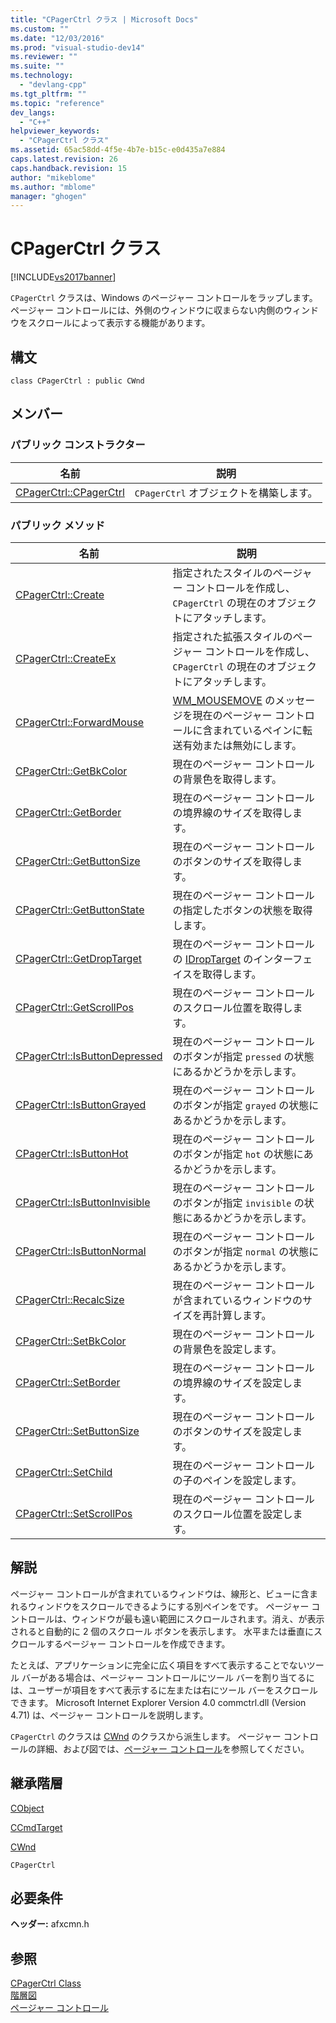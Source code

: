 ```yaml
---
title: "CPagerCtrl クラス | Microsoft Docs"
ms.custom: ""
ms.date: "12/03/2016"
ms.prod: "visual-studio-dev14"
ms.reviewer: ""
ms.suite: ""
ms.technology: 
  - "devlang-cpp"
ms.tgt_pltfrm: ""
ms.topic: "reference"
dev_langs: 
  - "C++"
helpviewer_keywords: 
  - "CPagerCtrl クラス"
ms.assetid: 65ac58dd-4f5e-4b7e-b15c-e0d435a7e884
caps.latest.revision: 26
caps.handback.revision: 15
author: "mikeblome"
ms.author: "mblome"
manager: "ghogen"
---
```

# CPagerCtrl クラス
[!INCLUDE[vs2017banner](../../assembler/inline/includes/vs2017banner.md)]

`CPagerCtrl` クラスは、Windows のページャー コントロールをラップします。ページャー コントロールには、外側のウィンドウに収まらない内側のウィンドウをスクロールによって表示する機能があります。  
  
## 構文  
  
```  
class CPagerCtrl : public CWnd  
```  
  
## メンバー  
  
### パブリック コンストラクター  
  
|名前|説明|  
|--------|--------|  
|[CPagerCtrl::CPagerCtrl](../Topic/CPagerCtrl::CPagerCtrl.md)|`CPagerCtrl` オブジェクトを構築します。|  
  
### パブリック メソッド  
  
|名前|説明|  
|--------|--------|  
|[CPagerCtrl::Create](../Topic/CPagerCtrl::Create.md)|指定されたスタイルのページャー コントロールを作成し、`CPagerCtrl` の現在のオブジェクトにアタッチします。|  
|[CPagerCtrl::CreateEx](../Topic/CPagerCtrl::CreateEx.md)|指定された拡張スタイルのページャー コントロールを作成し、`CPagerCtrl` の現在のオブジェクトにアタッチします。|  
|[CPagerCtrl::ForwardMouse](../Topic/CPagerCtrl::ForwardMouse.md)|[WM\_MOUSEMOVE](http://msdn.microsoft.com/library/windows/desktop/ms645616) のメッセージを現在のページャー コントロールに含まれているペインに転送有効または無効にします。|  
|[CPagerCtrl::GetBkColor](../Topic/CPagerCtrl::GetBkColor.md)|現在のページャー コントロールの背景色を取得します。|  
|[CPagerCtrl::GetBorder](../Topic/CPagerCtrl::GetBorder.md)|現在のページャー コントロールの境界線のサイズを取得します。|  
|[CPagerCtrl::GetButtonSize](../Topic/CPagerCtrl::GetButtonSize.md)|現在のページャー コントロールのボタンのサイズを取得します。|  
|[CPagerCtrl::GetButtonState](../Topic/CPagerCtrl::GetButtonState.md)|現在のページャー コントロールの指定したボタンの状態を取得します。|  
|[CPagerCtrl::GetDropTarget](../Topic/CPagerCtrl::GetDropTarget.md)|現在のページャー コントロールの [IDropTarget](http://msdn.microsoft.com/library/windows/desktop/ms679679) のインターフェイスを取得します。|  
|[CPagerCtrl::GetScrollPos](../Topic/CPagerCtrl::GetScrollPos.md)|現在のページャー コントロールのスクロール位置を取得します。|  
|[CPagerCtrl::IsButtonDepressed](../Topic/CPagerCtrl::IsButtonDepressed.md)|現在のページャー コントロールのボタンが指定 `pressed` の状態にあるかどうかを示します。|  
|[CPagerCtrl::IsButtonGrayed](../Topic/CPagerCtrl::IsButtonGrayed.md)|現在のページャー コントロールのボタンが指定 `grayed` の状態にあるかどうかを示します。|  
|[CPagerCtrl::IsButtonHot](../Topic/CPagerCtrl::IsButtonHot.md)|現在のページャー コントロールのボタンが指定 `hot` の状態にあるかどうかを示します。|  
|[CPagerCtrl::IsButtonInvisible](../Topic/CPagerCtrl::IsButtonInvisible.md)|現在のページャー コントロールのボタンが指定 `invisible` の状態にあるかどうかを示します。|  
|[CPagerCtrl::IsButtonNormal](../Topic/CPagerCtrl::IsButtonNormal.md)|現在のページャー コントロールのボタンが指定 `normal` の状態にあるかどうかを示します。|  
|[CPagerCtrl::RecalcSize](../Topic/CPagerCtrl::RecalcSize.md)|現在のページャー コントロールが含まれているウィンドウのサイズを再計算します。|  
|[CPagerCtrl::SetBkColor](../Topic/CPagerCtrl::SetBkColor.md)|現在のページャー コントロールの背景色を設定します。|  
|[CPagerCtrl::SetBorder](../Topic/CPagerCtrl::SetBorder.md)|現在のページャー コントロールの境界線のサイズを設定します。|  
|[CPagerCtrl::SetButtonSize](../Topic/CPagerCtrl::SetButtonSize.md)|現在のページャー コントロールのボタンのサイズを設定します。|  
|[CPagerCtrl::SetChild](../Topic/CPagerCtrl::SetChild.md)|現在のページャー コントロールの子のペインを設定します。|  
|[CPagerCtrl::SetScrollPos](../Topic/CPagerCtrl::SetScrollPos.md)|現在のページャー コントロールのスクロール位置を設定します。|  
  
## 解説  
 ページャー コントロールが含まれているウィンドウは、線形と、ビューに含まれるウィンドウをスクロールできるようにする別ペインをです。  ページャー コントロールは、ウィンドウが最も遠い範囲にスクロールされます。消え、が表示されると自動的に 2 個のスクロール ボタンを表示します。  水平または垂直にスクロールするページャー コントロールを作成できます。  
  
 たとえば、アプリケーションに完全に広く項目をすべて表示することでないツール バーがある場合は、ページャー コントロールにツール バーを割り当てるには、ユーザーが項目をすべて表示するに左または右にツール バーをスクロールできます。  Microsoft Internet Explorer Version 4.0 commctrl.dll \(Version 4.71\) は、ページャー コントロールを説明します。  
  
 `CPagerCtrl` のクラスは [CWnd](../Topic/CWnd%20Class.md) のクラスから派生します。  ページャー コントロールの詳細、および図では、[ページャー コントロール](http://msdn.microsoft.com/library/windows/desktop/bb760855)を参照してください。  
  
## 継承階層  
 [CObject](../Topic/CObject%20Class.md)  
  
 [CCmdTarget](../Topic/CCmdTarget%20Class.md)  
  
 [CWnd](../Topic/CWnd%20Class.md)  
  
 `CPagerCtrl`  
  
## 必要条件  
 **ヘッダー:** afxcmn.h  
  
## 参照  
 [CPagerCtrl Class](../../mfc/reference/cpagerctrl-class.md)   
 [階層図](../../mfc/hierarchy-chart.md)   
 [ページャー コントロール](http://msdn.microsoft.com/library/windows/desktop/bb760855)